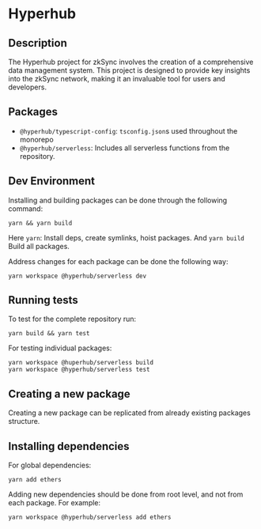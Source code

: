 # Hyperhub

## Description

The Hyperhub project for zkSync involves the creation of a comprehensive data management system. This project is designed to provide key insights into the zkSync network, making it an invaluable tool for users and developers.

## Packages

- `@hyperhub/typescript-config`: `tsconfig.json`s used throughout the monorepo
- `@hyperhub/serverless`: Includes all serverless functions from the repository.

## Dev Environment

Installing and building packages can be done through the following command:

```
yarn && yarn build
```

Here `yarn`: Install deps, create symlinks, hoist packages.
And `yarn build` Build all packages.

Address changes for each package can be done the following way:

```
yarn workspace @hyperhub/serverless dev
```

## Running tests

To test for the complete repository run:

```
yarn build && yarn test
```

For testing individual packages:

```
yarn workspace @huperhub/serverless build
yarn workspace @hyperhub/serverless test
```

## Creating a new package

<!-- //TODO: add a boilerplate tool -->

Creating a new package can be replicated from already existing packages structure.

## Installing dependencies

For global dependencies:

```
yarn add ethers
```

Adding new dependencies should be done from root level, and not from each package.
For example:

```
yarn workspace @hyperhub/serverless add ethers
```
